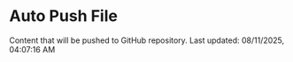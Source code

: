 # Auto Push File

Content that will be pushed to GitHub repository.
Last updated: 08/11/2025, 04:07:16 AM
